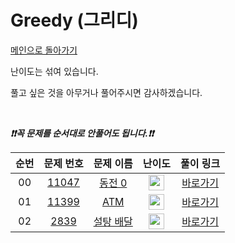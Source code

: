 # Greedy (그리디)

[메인으로 돌아가기](https://github.com/CNU-Team14/AlgorithmSolution)

난이도는 섞여 있습니다.

풀고 싶은 것을 아무거나 풀어주시면 감사하겠습니다.

<br>

***❗️❗️꼭 문제를 순서대로 안풀어도 됩니다.❗️❗️***

|          순번          |        문제 번호         |        문제 이름         |         난이도          |        풀이 링크         |
| :-----: | :-----: | :-----: | :-----: | :-----: |
| 00 | <a href="https://www.acmicpc.net/problem/11047" target="_blank">11047</a> | <a href="https://www.acmicpc.net/problem/11047" target="_blank">동전 0</a> | <img height="25px" width="25px" src="https://static.solved.ac/tier_small/2.svg"/> | <a href="./../_Solution/Greedy/10808">바로가기</a> |
| 01 | <a href="https://www.acmicpc.net/problem/11399" target="_blank">11399</a> | <a href="https://www.acmicpc.net/problem/11399" target="_blank">ATM</a> | <img height="25px" width="25px" src="https://static.solved.ac/tier_small/10.svg"/> | <a href="./../_Solution/Greedy/11399">바로가기</a> |
| 02 | <a href="https://www.acmicpc.net/problem/2839" target="_blank">2839</a> | <a href="https://www.acmicpc.net/problem/2839" target="_blank">설탕 배달</a> | <img height="25px" width="25px" src="https://static.solved.ac/tier_small/2.svg"/> | <a href="./../_Solution/Greedy/2839">바로가기</a> |
